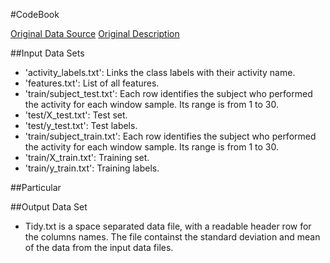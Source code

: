 #CodeBook

[Original Data Source](https://d396qusza40orc.cloudfront.net/getdata%2Fprojectfiles%2FUCI%20HAR%20Dataset.zip)
[Original Description](http://archive.ics.uci.edu/ml/datasets/Human+Activity+Recognition+Using+Smartphones)

##Input Data Sets
- 'activity_labels.txt': Links the class labels with their activity name.
- 'features.txt': List of all features.
- 'train/subject_test.txt': Each row identifies the subject who performed the activity for each window sample. Its range is from 1 to 30. 
- 'test/X_test.txt': Test set.
- 'test/y_test.txt': Test labels.
- 'train/subject_train.txt': Each row identifies the subject who performed the activity for each window sample. Its range is from 1 to 30. 
- 'train/X_train.txt': Training set.
- 'train/y_train.txt': Training labels.

##Particular 


##Output Data Set
- Tidy.txt is a space separated data file, with a readable header row for the columns names. The file containst the standard deviation and mean of the data from the input data files.
